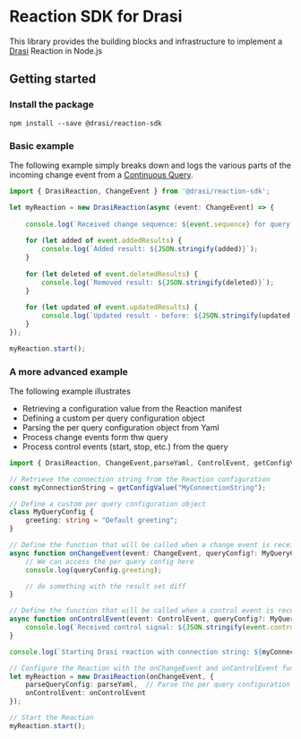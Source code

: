 # Reaction SDK for Drasi

This library provides the building blocks and infrastructure to implement a [Drasi](https://drasi.io/) Reaction in Node.js

## Getting started

### Install the package

```
npm install --save @drasi/reaction-sdk
```

### Basic example

The following example simply breaks down and logs the various parts of the incoming change event from a [Continuous Query](https://drasi.io/concepts/continuous-queries/).

```typescript
import { DrasiReaction, ChangeEvent } from '@drasi/reaction-sdk';

let myReaction = new DrasiReaction(async (event: ChangeEvent) => {
        
    console.log(`Received change sequence: ${event.sequence} for query ${event.queryId}`);
    
    for (let added of event.addedResults) {
        console.log(`Added result: ${JSON.stringify(added)}`);
    }
    
    for (let deleted of event.deletedResults) {
        console.log(`Removed result: ${JSON.stringify(deleted)}`);
    }
    
    for (let updated of event.updatedResults) {
        console.log(`Updated result - before: ${JSON.stringify(updated.before)}, after: ${JSON.stringify(updated.after)}`);
    }
});

myReaction.start();
```

### A more advanced example

The following example illustrates 
 - Retrieving a configuration value from the Reaction manifest
 - Defining a custom per query configuration object
 - Parsing the per query configuration object from Yaml
 - Process change events form thw query
 - Process control events (start, stop, etc.) from the query


```typescript
import { DrasiReaction, ChangeEvent,parseYaml, ControlEvent, getConfigValue } from '@drasi/reaction-sdk';

// Retrieve the connection string from the Reaction configuration
const myConnectionString = getConfigValue("MyConnectionString");

// Define a custom per query configuration object
class MyQueryConfig {
    greeting: string = "Default greeting";
}

// Define the function that will be called when a change event is received
async function onChangeEvent(event: ChangeEvent, queryConfig?: MyQueryConfig): Promise<void> {
    // We can access the per query config here
    console.log(queryConfig.greeting);  

    // do something with the result set diff
}

// Define the function that will be called when a control event is received
async function onControlEvent(event: ControlEvent, queryConfig?: MyQueryConfig): Promise<void> {    
    console.log(`Received control signal: ${JSON.stringify(event.controlSignal)} for query ${event.queryId}`);    
}

console.log(`Starting Drasi reaction with connection string: ${myConnectionString}`);

// Configure the Reaction with the onChangeEvent and onControlEvent functions
let myReaction = new DrasiReaction(onChangeEvent, {
    parseQueryConfig: parseYaml,  // Parse the per query configuration from Yaml
    onControlEvent: onControlEvent
});

// Start the Reaction
myReaction.start();
```